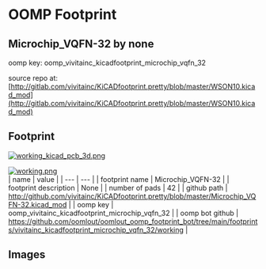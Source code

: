 # OOMP Footprint  
## Microchip_VQFN-32  by none  
  
oomp key: oomp_vivitainc_kicadfootprint_microchip_vqfn_32  
  
source repo at: [http://gitlab.com/vivitainc/KiCADfootprint.pretty/blob/master/WSON10.kicad_mod](http://gitlab.com/vivitainc/KiCADfootprint.pretty/blob/master/WSON10.kicad_mod)  
## Footprint  
  
[![working_kicad_pcb_3d.png](working_kicad_pcb_3d_600.png)](working_kicad_pcb_3d.png)  
  
[![working.png](working_600.png)](working.png)  
| name | value | 
| --- | --- | 
| footprint name | Microchip_VQFN-32 | 
| footprint description | None | 
| number of pads | 42 | 
| github path | http://github.com/vivitainc/KiCADfootprint.pretty/blob/master/Microchip_VQFN-32.kicad_mod | 
| oomp key | oomp_vivitainc_kicadfootprint_microchip_vqfn_32 | 
| oomp bot github | https://github.com/oomlout/oomlout_oomp_footprint_bot/tree/main/footprints/vivitainc_kicadfootprint_microchip_vqfn_32/working | 
## Images  

